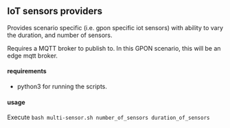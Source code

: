## IoT sensors providers

Provides scenario specific (i.e. gpon specific iot sensors) with ability to vary the duration, and number of sensors.

Requires a MQTT broker to publish to. In this GPON scenario, this will be an edge mqtt broker. 
#### requirements
* python3 for running the scripts.

#### usage
Execute `bash multi-sensor.sh number_of_sensors duration_of_sensors`